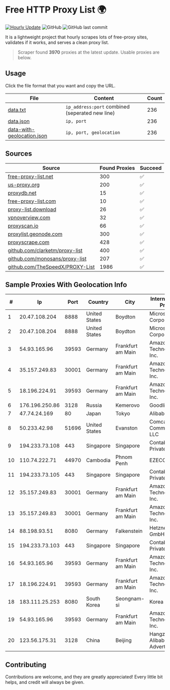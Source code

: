 
# Free HTTP Proxy List 🌍

[![Hourly Update](https://github.com/mertguvencli/http-proxy-list/actions/workflows/main.yml/badge.svg?branch=main)](https://github.com/mertguvencli/http-proxy-list/actions/workflows/main.yml)
![GitHub](https://img.shields.io/github/license/mertguvencli/http-proxy-list)
![GitHub last commit](https://img.shields.io/github/last-commit/mertguvencli/http-proxy-list)

It is a lightweight project that hourly scrapes lots of free-proxy sites, validates if it works, and serves a clean proxy list.


> Scraper found **3970** proxies at the latest update. Usable proxies are below.

## Usage

Click the file format that you want and copy the URL.


|File|Content|Count|
|----|-------|-----|
|[data.txt](https://raw.githubusercontent.com/mertguvencli/http-proxy-list/main/proxy-list/data.txt)|`ip_address:port` combined (seperated new line)|236|
|[data.json](https://raw.githubusercontent.com/mertguvencli/http-proxy-list/main/proxy-list/data.json)|`ip, port`|236|
|[data-with-geolocation.json](https://raw.githubusercontent.com/mertguvencli/http-proxy-list/main/proxy-list/data-with-geolocation.json)|`ip, port, geolocation`|236|

## Sources

|Source|Found Proxies|Succeed|
|------|-------------|-------|
|[free-proxy-list.net](https://free-proxy-list.net)|300|✅|
|[us-proxy.org](https://www.us-proxy.org)|200|✅|
|[proxydb.net](http://proxydb.net)|15|✅|
|[free-proxy-list.com](https://free-proxy-list.com/?page=&port=&type%5B%5D=http&type%5B%5D=https&up_time=0&search=Search)|10|✅|
|[proxy-list.download](https://www.proxy-list.download/HTTP)|26|✅|
|[vpnoverview.com](https://vpnoverview.com/privacy/anonymous-browsing/free-proxy-servers)|32|✅|
|[proxyscan.io](https://www.proxyscan.io)|66|✅|
|[proxylist.geonode.com](https://proxylist.geonode.com/api/proxy-list?limit=300&page=1&sort_by=lastChecked&sort_type=desc&protocols=http,https)|300|✅|
|[proxyscrape.com](https://api.proxyscrape.com/v2/?request=displayproxies&protocol=http&timeout=10000&country=all&ssl=all&anonymity=all)|428|✅|
|[github.com/clarketm/proxy-list](https://raw.githubusercontent.com/clarketm/proxy-list/master/proxy-list-raw.txt)|400|✅|
|[github.com/monosans/proxy-list](https://raw.githubusercontent.com/monosans/proxy-list/main/proxies/http.txt)|207|✅|
|[github.com/TheSpeedX/PROXY-List](https://raw.githubusercontent.com/TheSpeedX/PROXY-List/master/http.txt)|1986|✅|


## Sample Proxies With Geolocation Info

|#|Ip|Port|Country|City|Internet Service Provider|
|-|--|----|-------|----|-------------------------|
|1|20.47.108.204|8888|United States|Boydton|Microsoft Corporation|
|2|20.47.108.204|8888|United States|Boydton|Microsoft Corporation|
|3|54.93.165.96|39593|Germany|Frankfurt am Main|Amazon Technologies Inc.|
|4|35.157.249.83|30001|Germany|Frankfurt am Main|Amazon Technologies Inc.|
|5|18.196.224.91|39593|Germany|Frankfurt am Main|Amazon Technologies Inc.|
|6|176.196.250.86|3128|Russia|Kemerovo|Goodline.info|
|7|47.74.24.169|80|Japan|Tokyo|Alibaba.com LLC|
|8|50.233.42.98|51696|United States|Evanston|Comcast Cable Communications, LLC|
|9|194.233.73.108|443|Singapore|Singapore|Contabo Asia Private Limited|
|10|110.74.222.71|44970|Cambodia|Phnom Penh|EZECOM limited|
|11|194.233.73.105|443|Singapore|Singapore|Contabo Asia Private Limited|
|12|35.157.249.83|30001|Germany|Frankfurt am Main|Amazon Technologies Inc.|
|13|35.157.249.83|30001|Germany|Frankfurt am Main|Amazon Technologies Inc.|
|14|88.198.93.51|8080|Germany|Falkenstein|Hetzner Online GmbH|
|15|194.233.73.103|443|Singapore|Singapore|Contabo Asia Private Limited|
|16|54.93.165.96|39593|Germany|Frankfurt am Main|Amazon Technologies Inc.|
|17|18.196.224.91|39593|Germany|Frankfurt am Main|Amazon Technologies Inc.|
|18|183.111.25.253|8080|South Korea|Seongnam-si|Korea Telecom|
|19|54.93.165.96|39593|Germany|Frankfurt am Main|Amazon Technologies Inc.|
|20|123.56.175.31|3128|China|Beijing|Hangzhou Alibaba Advertising Co|



## Contributing

Contributions are welcome, and they are greatly appreciated! Every
little bit helps, and credit will always be given.


